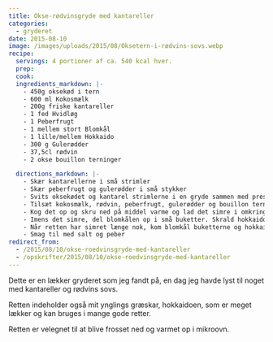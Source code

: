 ```yaml
---
title: Okse-rødvinsgryde med kantareller
categories:
  - gryderet
date: 2015-08-10
image: /images/uploads/2015/08/Oksetern-i-rødvins-sovs.webp
recipe:
  servings: 4 portioner af ca. 540 kcal hver.
  prep:
  cook:
  ingredients_markdown: |-
    - 450g oksekød i tern
    - 600 ml Kokosmælk
    - 200g friske kantareller
    - 1 fed Hvidløg
    - 1 Peberfrugt
    - 1 mellem stort Blomkål
    - 1 lille/mellem Hokkaido
    - 300 g Gulerødder
    - 37,5cl rødvin
    - 2 okse bouillon terninger

  directions_markdown: |-
    - Skær kantarellerne i små strimler
    - Skær peberfrugt og gulerødder i små stykker
    - Svits oksekødet og kantarel strimlerne i en gryde sammen med presset hvidløg og lidt olie
    - Tilsæt kokosmælk, rødvin, peberfrugt, gulerødder og bouillon terningerne
    - Kog det op og skru ned på middel varme og lad det simre i omkring 30 min
    - Imens det simre, del blomkålen op i små buketter. Skrald hokkaidoen og skær den i små tern.
    - Når retten har simret længe nok, kom blomkål buketterne og hokkaido tern op i gryden og lad det simre videre i 10-15 min
    - Smag til med salt og peber
redirect_from:
  - /2015/08/10/okse-roedvinsgryde-med-kantareller
  - /opskrifter/2015/08/10/okse-roedvinsgryde-med-kantareller
---
```


Dette er en lækker gryderet som jeg fandt på, en dag jeg havde lyst til noget med kantareller og rødvins sovs.

Retten indeholder også mit ynglings græskar, hokkaidoen, som er meget lækker og kan bruges i mange gode retter.

Retten er velegnet til at blive frosset ned og varmet op i mikroovn.
